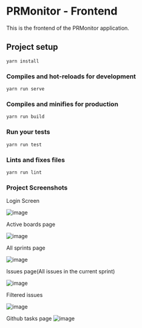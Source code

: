 # PRMonitor - Frontend
This is the frontend of the PRMonitor application.

## Project setup
```
yarn install
```

### Compiles and hot-reloads for development
```
yarn run serve
```

### Compiles and minifies for production
```
yarn run build
```

### Run your tests
```
yarn run test
```

### Lints and fixes files
```
yarn run lint
```

### Project Screenshots

Login Screen

![image](https://user-images.githubusercontent.com/23090268/65246560-81256680-daf7-11e9-9eb9-16c156b5dded.png)

Active boards page

![image](https://user-images.githubusercontent.com/23090268/65246889-13c60580-daf8-11e9-8dc3-5117c0745996.png)

All sprints page

![image](https://user-images.githubusercontent.com/23090268/65247106-7a4b2380-daf8-11e9-94ff-cb768bfd6c06.png)

Issues page(All issues in the current sprint)

![image](https://user-images.githubusercontent.com/23090268/65247550-3c9aca80-daf9-11e9-8366-b2fd445e23d0.png)

Filtered issues 

![image](https://user-images.githubusercontent.com/23090268/65247232-b2eafd00-daf8-11e9-92b4-9d50d3cd57f3.png)

Github tasks page
![image](https://user-images.githubusercontent.com/23090268/65247688-85528380-daf9-11e9-889f-08d56166c0e8.png)






